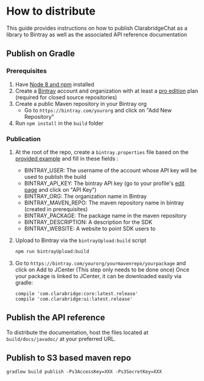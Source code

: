 # How to distribute

This guide provides instructions on how to publish ClarabridgeChat as a library to Bintray as well as the associated API reference documentation

## Publish on Gradle

### Prerequisites
1. Have [Node 8 and npm](http://blog.npmjs.org/post/85484771375/how-to-install-npm) installed
1. Create a [Bintray](https://bintray.com) account and organization with at least a [pro edition](https://bintray.com/account/pricing) plan (required for closed source repositories)
1. Create a public Maven repository in your Bintray org
    - Go to `https://bintray.com/yourorg` and click on "Add New Repository"
1. Run `npm install` in the `build` folder

### Publication
1. At the root of the repo, create a `bintray.properties` file based on the [provided example](./bintray.properties.example) and fill in these fields :
    - BINTRAY_USER: The username of the account whose API key will be used to publish the build
    - BINTRAY\_API\_KEY: The bintray API key (go to your profile's [edit page](https://bintray.com/profile/edit) and click on "API Key")
    - BINTRAY\_ORG: The organization name in Bintray
    - BINTRAY\_MAVEN_REPO: The maven repository name in bintray (created in prerequisites)
    - BINTRAY\_PACKAGE: The package name in the maven repository
    - BINTRAY\_DESCRIPTION: A description for the SDK
    - BINTRAY\_WEBSITE: A website to point SDK users to

1. Upload to Bintray via the `bintrayUpload:build` script
    ```bash
    npm run bintrayUpload:build
    ```
1. Go to `https://bintray.com/yourorg/yourmavenrepo/yourpackage` and click on Add to JCenter (This step only needs to be done once)
    Once your package is linked to JCenter, it can be downloaded easily via gradle:
    ```
    compile 'com.clarabridge:core:latest.release'
    compile 'com.clarabridge:ui:latest.release'
    ```

## Publish the API reference
To distribute the documentation, host the files located at `build/docs/javadoc/` at your preferred URL.

## Publish to S3 based maven repo
    gradlew build publish -Ps3AccessKey=XXX -Ps3SecretKey=XXX

